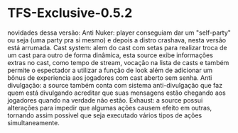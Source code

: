 # TFS-Exclusive-0.5.2

novidades dessa versão:
Anti Nuker: player conseguiam dar um "self-party" ou seja (uma party pra si mesmo) e depois a distro crashava, nesta versão está arrumada.
Cast system: alem do cast com setas para realizar troca de um cast para outro de forma dinâmica, esta source exibe informações extras no cast, como tempo de stream, vocação na lista de casts e também permite o espectador a utilizar a função de look além de adicionar um bônus de experiencia aos jogadores com cast aberto sem senha.
Anti divulgação: a source também conta com sistema anti-divulgação que faz quem está divulgando acreditar que suas mensagens estão chegando aos jogadores quando na verdade não estão.
Exhaust: a source possui alterações para impedir que algumas ações causem efeito em outras, tornando assim possivel que seja executado vários tipos de ações simultaneamente.
